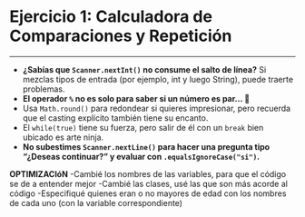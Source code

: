 
# **Ejercicio 1: Calculadora de Comparaciones y Repetición**

---

- **¿Sabías que `Scanner.nextInt()` no consume el salto de línea?** Si mezclas tipos de entrada (por ejemplo, int y luego String), puede traerte problemas.
- **El operador `%` no es solo para saber si un número es par… 👀**
- Usa `Math.round()` para redondear si quieres impresionar, pero recuerda que el casting explícito también tiene su encanto.
- El `while(true)` tiene su fuerza, pero salir de él con un `break` bien ubicado es arte ninja.
- **No subestimes `Scanner.nextLine()` para hacer una pregunta tipo “¿Deseas continuar?” y evaluar con `.equalsIgnoreCase("si")`.**

**OPTIMIZACIóN**
-Cambié los nombres de las variables, para que el código se de a entender mejor
-Cambié las clases, usé las que son más acorde al código
-Especifiqué quienes eran o no mayores de edad con los nombres de cada uno (con la variable correspondiente)


